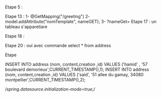 
Etape 5 :


Etape 13 :   1- @GetMapping("/greeting") 
                2- model.addAttribute("nomTemplate", nameGET);
                3- ?nameGet=
Etape 17 : un tableau s'apparetiare


Etape 18 : 

Etape 20 : oui avec commande select * from address

Etape 

INSERT INTO address (nom, content,creation ,id) VALUES ('hamid' , '57 boulevard demorieux',CURRENT_TIMESTAMP(),1);
INSERT INTO address (nom, content,creation ,id) VALUES ('said', '51 allee du gamay, 34080
montpellier',CURRENT_TIMESTAMP(),2);

/*spring.datasource.initialization-mode=true;*/